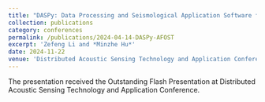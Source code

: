 ```yaml
---
title: "DASPy: Data Processing and Seismological Application Software for Distributed Acoustic Sensing"
collection: publications
category: conferences
permalink: /publications/2024-04-14-DASPy-AFOST
excerpt: 'Zefeng Li and *Minzhe Hu*'
date: 2024-11-22
venue: 'Distributed Acoustic Sensing Technology and Application Conference'
---
```


The presentation received the Outstanding Flash Presentation at Distributed Acoustic Sensing Technology and Application Conference.